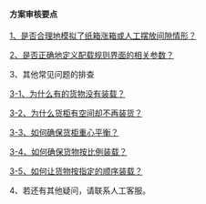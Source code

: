 #### 方案审核要点

[1、是否合理地模拟了纸箱涨箱或人工摆放间隙情形？](/qi-3001-an-li-shen-he/13001-shi-fou-he-li-di-mo-ni-le-zhi-xiang-zhang-xiang-huo-ren-gong-bai-fang-jian-xi-qing-xing-ff1f.md)

[2、是否正确地定义配载规则界面的相关参数？](/qi-3001-an-li-shen-he/23001-shi-fou-zheng-que-di-ding-yi-pei-zai-gui-ze-jie-mian-de-xiang-guan-can-shu.md)

3、其他常见问题的排查

[  3-1、为什么有的货物没有装载？](https://doc.zhuangxiang.com/qi-3001-an-li-shen-he/33001-qi-ta-chang-jian-wen-ti-de-pai-cha/wei-shi-yao-you-de-huo-wu-mei-you-zhuang-zai-ff1f.html)

[  3-2、为什么货柜有空间却不再装货？](https://doc.zhuangxiang.com/qi-3001-an-li-shen-he/33001-qi-ta-chang-jian-wen-ti-de-pai-cha/b3001-wei-shi-yao-huo-gui-you-kong-jian-que-bu-zai-zhuang-huo-ff1f.html)

[  3-3、如何确保货柜重心平衡？](https://doc.zhuangxiang.com/qi-3001-an-li-shen-he/33001-qi-ta-chang-jian-wen-ti-de-pai-cha/ji-dian-chan-pin-ru-he-que-bao-huo-gui-zhong-xin-ping-heng-ff1f.html)

[  3-4、如何确保货物按比例装载？](https://doc.zhuangxiang.com/qi-3001-an-li-shen-he/33001-qi-ta-chang-jian-wen-ti-de-pai-cha/ru-he-que-bao-huo-wu-an-bi-li-zhuang-zai-ff1f.html)

[  3-5、如何让货物按指定的顺序装载？](https://doc.zhuangxiang.com/qi-3001-an-li-shen-he/33001-qi-ta-chang-jian-wen-ti-de-pai-cha/e3001-ru-he-rang-huo-wu-an-zhi-ding-de-shun-xu-zhuang-zai-ff1f.html)

4、若还有其他疑问，请联系人工客服。

